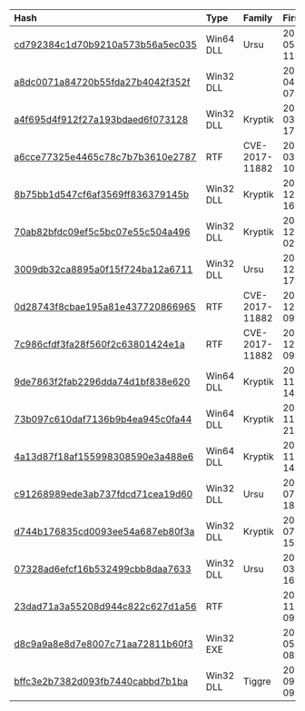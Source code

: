 |Hash|Type|Family|First_Seen|Name|
|:--|:--|:--|:--|:--|
|[cd792384c1d70b9210a573b56a5ec035](https://www.virustotal.com/gui/file/cd792384c1d70b9210a573b56a5ec035)|Win64 DLL|Ursu|2020-05-18 11:02:51| |
|[a8dc0071a84720b55fda27b4042f352f](https://www.virustotal.com/gui/file/a8dc0071a84720b55fda27b4042f352f)|Win32 DLL||2020-04-08 07:19:10|a8dc0071a84720b55fda27b4042f352f.virus|
|[a4f695d4f912f27a193bdaed6f073128](https://www.virustotal.com/gui/file/a4f695d4f912f27a193bdaed6f073128)|Win32 DLL|Kryptik|2020-03-16 17:15:40|striketDxcOb.data|
|[a6cce77325e4465c78c7b7b3610e2787](https://www.virustotal.com/gui/file/a6cce77325e4465c78c7b7b3610e2787)|RTF|CVE-2017-11882|2020-03-16 10:29:42|strikeJBHeXb.data|
|[8b75bb1d547cf6af3569ff836379145b](https://www.virustotal.com/gui/file/8b75bb1d547cf6af3569ff836379145b)|Win32 DLL|Kryptik|2019-12-24 16:15:11|strikewUX1GY.data|
|[70ab82bfdc09ef5c5bc07e55c504a496](https://www.virustotal.com/gui/file/70ab82bfdc09ef5c5bc07e55c504a496)|Win32 DLL|Kryptik|2019-12-23 02:56:51|strikerpJALR.data|
|[3009db32ca8895a0f15f724ba12a6711](https://www.virustotal.com/gui/file/3009db32ca8895a0f15f724ba12a6711)|Win32 DLL|Ursu|2019-12-18 17:30:53|strikeRBFU3Y.data|
|[0d28743f8cbae195a81e437720866965](https://www.virustotal.com/gui/file/0d28743f8cbae195a81e437720866965)|RTF|CVE-2017-11882|2019-12-18 09:35:14|strikesGyK9Z.data|
|[7c986cfdf3fa28f560f2c63801424e1a](https://www.virustotal.com/gui/file/7c986cfdf3fa28f560f2c63801424e1a)|RTF|CVE-2017-11882|2019-12-18 09:33:43|strikewnbO9n.data|
|[9de7863f2fab2296dda74d1bf838e620](https://www.virustotal.com/gui/file/9de7863f2fab2296dda74d1bf838e620)|Win64 DLL|Kryptik|2019-11-29 14:14:13|strike04UUIG.exe|
|[73b097c610daf7136b9b4ea945c0fa44](https://www.virustotal.com/gui/file/73b097c610daf7136b9b4ea945c0fa44)|Win64 DLL|Kryptik|2019-11-21 21:57:18|strikefM2RYF.data|
|[4a13d87f18af155998308590e3a488e6](https://www.virustotal.com/gui/file/4a13d87f18af155998308590e3a488e6)|Win64 DLL|Kryptik|2019-11-18 14:48:36|strike3i4TLD.data|
|[c91268989ede3ab737fdcd71cea19d60](https://www.virustotal.com/gui/file/c91268989ede3ab737fdcd71cea19d60)|Win32 DLL|Ursu|2019-07-03 18:53:47|strikez4icIW.data|
|[d744b176835cd0093ee54a687eb80f3a](https://www.virustotal.com/gui/file/d744b176835cd0093ee54a687eb80f3a)|Win32 DLL|Kryptik|2019-07-03 15:59:59|strike0SqttM.dll|
|[07328ad6efcf16b532499cbb8daa7633](https://www.virustotal.com/gui/file/07328ad6efcf16b532499cbb8daa7633)|Win32 DLL|Ursu|2019-03-17 16:25:56|strikezIR1CF.data|
|[23dad71a3a55208d944c822c627d1a56](https://www.virustotal.com/gui/file/23dad71a3a55208d944c822c627d1a56)|RTF||2018-11-28 09:19:31|strikemHrIyh.data|
|[d8c9a9a8e8d7e8007c71aa72811b60f3](https://www.virustotal.com/gui/file/d8c9a9a8e8d7e8007c71aa72811b60f3)|Win32 EXE||2018-05-23 08:55:40|svchost.exe|
|[bffc3e2b7382d093fb7440cabbd7b1ba](https://www.virustotal.com/gui/file/bffc3e2b7382d093fb7440cabbd7b1ba)|Win32 DLL|Tiggre|2017-09-11 09:28:21|E:\sample\VTExpolit\2017-9-5\xxx\decry.tmp|
